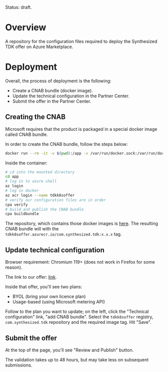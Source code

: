 Status: draft.

# Overview

A repository for the configuration files required to deploy the Synthesized TDK offer on Azure Marketplace.

# Deployment

Overall, the process of deployment is the following:

- Create a CNAB bundle (docker image).
- Update the technical configuration in the Partner Center.
- Submit the offer in the Partner Center.

## Creating the CNAB

Microsoft requires that the product is packaged in a special docker image called CNAB bundle.

In order to create the CNAB bundle, follow the steps below:

```bash
docker run --rm -it -v $(pwd):/app -v /var/run/docker.sock:/var/run/docker.sock --name cpa-tool mcr.microsoft.com/container-package-app:latest bash
```

Inside the container:

```bash
# cd into the mounted directory
cd app
# log in to azure shell
az login
# log in docker
az acr login --name tdkk8soffer
# verify our configuration files are in order
cpa verify
# build and publish the CNAB bundle
cpa buildbundle
```

The repository, which contains those docker images is [here](https://portal.azure.com/#@synthesized.io/resource/subscriptions/afcb3cac-e3ff-4a76-b540-39bc6b77ee80/resourceGroups/tdk-k8s-offer/providers/Microsoft.ContainerRegistry/registries/tdkk8soffer/overview). The resulting CNAB bundle will with the `tdkk8soffer.azurecr.io/com.synthesized.tdk:x.x.x` tag.

## Update technical configuration

Browser requirement: Chromium 119+ (does not work in Firefox for some reason).

The link to our offer: [link](https://partner.microsoft.com/en-us/dashboard/commercial-marketplace/offers/d2da9e3f-fcf7-4950-9579-401d67364491/overview).

Inside that offer, you'll see two plans:

- BYOL (bring your own licence plan)
- Usage-based (using Microsoft metering API)

Follow to the plan you want to update; on the left, click the "Technical configuration" link, "add CNAB bundle". Select the `tdkk8soffer` registry, `com.synthesized.tdk` repository and the required image tag. Hit "Save".

## Submit the offer

At the top of the page, you'll see "Review and Publish" button.

The validation takes up to 48 hours, but may take less on subsequent submissions.
